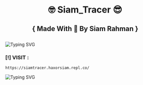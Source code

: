 <h1 align="center">🤓 Siam_Tracer 😎</h1>

<h2 align="center"> { Made With 💚 By Siam Rahman }</h2>
<h2 align="center"></h2>

<p href="https://git.io/typing-svg"><align="center"><img src="https://readme-typing-svg.demolab.com?font=Fira+Code&size=18&duration=3000&pause=500&color=00E61C&center=true&vCenter=true&width=435&lines=This+Tool+Is+Very+PowerFull;This+IP+Tracker+Tool;Made+By+Siam+Rahman%F0%9F%98%8E" alt="Typing SVG" /></p>

### [!] VISIT :
```
https://siamtracer.haxorsiam.repl.co/
```
<p href="https://git.io/typing-svg"><align="center"><img src="https://readme-typing-svg.demolab.com?font=Fira+Code&size=14&duration=3000&pause=500&color=00E61C&center=true&vCenter=true&width=435&lines=Visit+%3A+https%3A%2F%2Fsiamtracer.haxorsiam.repl.co%2F" alt="Typing SVG" /></p>


